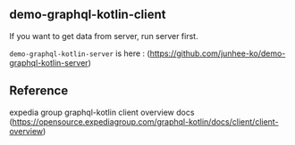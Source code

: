 ## demo-graphql-kotlin-client

If you want to get data from server, run server first.

`demo-graphql-kotlin-server` is here : 
(https://github.com/junhee-ko/demo-graphql-kotlin-server)

## Reference

expedia group graphql-kotlin client overview docs
(https://opensource.expediagroup.com/graphql-kotlin/docs/client/client-overview)
